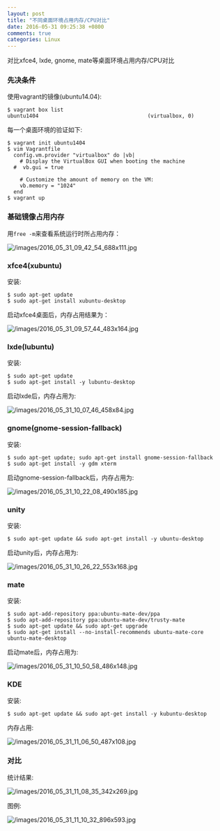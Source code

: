 ```yaml
---
layout: post
title: "不同桌面环境占用内存/CPU对比"
date: 2016-05-31 09:25:38 +0800
comments: true
categories: Linux
---
```

对比xfce4, lxde, gnome, mate等桌面环境占用内存/CPU对比

### 先决条件 
使用vagrant的镜像(ubuntu14.04):    

```
$ vagrant box list
ubuntu1404                                   (virtualbox, 0)
```
每一个桌面环境的验证如下:    

```
$ vagrant init ubuntu1404
$ vim Vagrantfile
  config.vm.provider "virtualbox" do |vb|
    # Display the VirtualBox GUI when booting the machine
  #  vb.gui = true
  
    # Customize the amount of memory on the VM:
    vb.memory = "1024"
  end
$ vagrant up
```

### 基础镜像占用内存
用`free -m`来查看系统运行时所占用内存：    

![/images/2016_05_31_09_42_54_688x111.jpg](/images/2016_05_31_09_42_54_688x111.jpg)     


### xfce4(xubuntu)
安装:    

```
$ sudo apt-get update
$ sudo apt-get install xubuntu-desktop
```
启动xfce4桌面后，内存占用结果为：    

![/images/2016_05_31_09_57_44_483x164.jpg](/images/2016_05_31_09_57_44_483x164.jpg)     

### lxde(lubuntu)
安装:    

```
$ sudo apt-get update
$ sudo apt-get install -y lubuntu-desktop
```

启动lxde后，内存占用为:     

![/images/2016_05_31_10_07_46_458x84.jpg](/images/2016_05_31_10_07_46_458x84.jpg)     

### gnome(gnome-session-fallback)
安装:     

```
$ sudo apt-get update; sudo apt-get install gnome-session-fallback
$ sudo apt-get install -y gdm xterm
```

启动gnome-session-fallback后，内存占用为:      

![/images/2016_05_31_10_22_08_490x185.jpg](/images/2016_05_31_10_22_08_490x185.jpg)    

### unity
安装:     

```
$ sudo apt-get update && sudo apt-get install -y ubuntu-desktop
```

启动unity后，内存占用为:      

![/images/2016_05_31_10_26_22_553x168.jpg](/images/2016_05_31_10_26_22_553x168.jpg)      

### mate
安装:     

```
$ sudo apt-add-repository ppa:ubuntu-mate-dev/ppa
$ sudo apt-add-repository ppa:ubuntu-mate-dev/trusty-mate
$ sudo apt-get update && sudo apt-get upgrade
$ sudo apt-get install --no-install-recommends ubuntu-mate-core ubuntu-mate-desktop
```

启动mate后，内存占用为:    

![/images/2016_05_31_10_50_58_486x148.jpg](/images/2016_05_31_10_50_58_486x148.jpg)    

### KDE
安装:     

```
$ sudo apt-get update && sudo apt-get install -y kubuntu-desktop
```

内存占用:    

![/images/2016_05_31_11_06_50_487x108.jpg](/images/2016_05_31_11_06_50_487x108.jpg)    

### 对比
统计结果:     

![/images/2016_05_31_11_08_35_342x269.jpg](/images/2016_05_31_11_08_35_342x269.jpg)     

图例:   

![/images/2016_05_31_11_10_32_896x593.jpg](/images/2016_05_31_11_10_32_896x593.jpg)      
